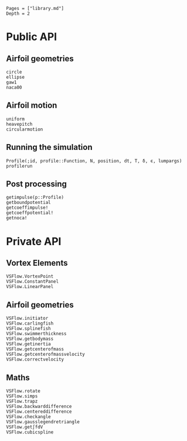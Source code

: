 ```@contents
Pages = ["library.md"]
Depth = 2
```

# Public API

## Airfoil geometries
```@docs
circle
ellipse
gaw1
naca00
```

## Airfoil motion
```@docs
uniform
heavepitch
circularmotion
```

## Running the simulation
```@docs
Profile(;id, profile::Function, N, position, dt, T, δ, ϵ, lumpargs)
profilerun
```

## Post processing
```@docs
getimpulse(p::Profile)
getboundpotential
getcoeffimpulse!
getcoeffpotential!
getnoca!
```

# Private API

## Vortex Elements
```@docs
VSFlow.VortexPoint
VSFlow.ConstantPanel
VSFlow.LinearPanel
```

## Airfoil geometries
```@docs
VSFlow.initiator
VSFlow.carlingfish
VSFlow.splinefish
VSFlow.swimmerthickness
VSFlow.getbodymass
VSFlow.getinertia
VSFlow.getcenterofmass
VSFlow.getcenterofmassvelocity
VSFlow.correctvelocity
```

## Maths
```@docs
VSFlow.rotate
VSFlow.simps
VSFlow.trapz
VSFlow.backwarddifference
VSFlow.centereddifference
VSFlow.checkangle
VSFlow.gausslegendretriangle
VSFlow.get∫fdV
VSFlow.cubicspline
```
